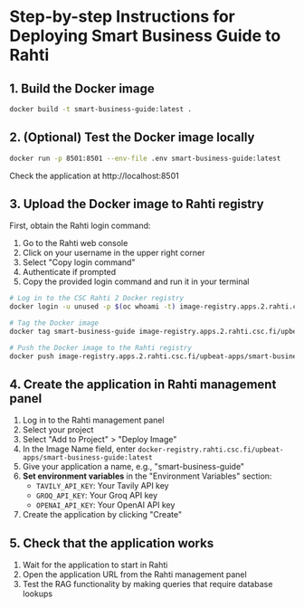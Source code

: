 # Step-by-step Instructions for Deploying Smart Business Guide to Rahti

## 1. Build the Docker image

```bash
docker build -t smart-business-guide:latest .
```

## 2. (Optional) Test the Docker image locally

```bash
docker run -p 8501:8501 --env-file .env smart-business-guide:latest
```

Check the application at http://localhost:8501

## 3. Upload the Docker image to Rahti registry

First, obtain the Rahti login command:

1. Go to the Rahti web console
2. Click on your username in the upper right corner
3. Select "Copy login command"
4. Authenticate if prompted
5. Copy the provided login command and run it in your terminal

```bash
# Log in to the CSC Rahti 2 Docker registry
docker login -u unused -p $(oc whoami -t) image-registry.apps.2.rahti.csc.fi

# Tag the Docker image
docker tag smart-business-guide image-registry.apps.2.rahti.csc.fi/upbeat-apps/smart-business-guide:latest

# Push the Docker image to the Rahti registry
docker push image-registry.apps.2.rahti.csc.fi/upbeat-apps/smart-business-guide:latest
```

## 4. Create the application in Rahti management panel

1. Log in to the Rahti management panel
2. Select your project
3. Select "Add to Project" > "Deploy Image"
4. In the Image Name field, enter `docker-registry.rahti.csc.fi/upbeat-apps/smart-business-guide:latest`
5. Give your application a name, e.g., "smart-business-guide"
6. **Set environment variables** in the "Environment Variables" section:
   - `TAVILY_API_KEY`: Your Tavily API key
   - `GROQ_API_KEY`: Your Groq API key
   - `OPENAI_API_KEY`: Your OpenAI API key
7. Create the application by clicking "Create"

## 5. Check that the application works

1. Wait for the application to start in Rahti
2. Open the application URL from the Rahti management panel
3. Test the RAG functionality by making queries that require database lookups
